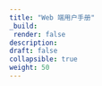 ```yaml
---
title: "Web 端用户手册"
_build:
 render: false 
description:
draft: false
collapsible: true
weight: 50
---
```

